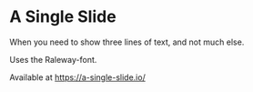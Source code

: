 # A Single Slide

When you need to show three lines of text, and not much else.

Uses the Raleway-font.

Available at https://a-single-slide.io/

